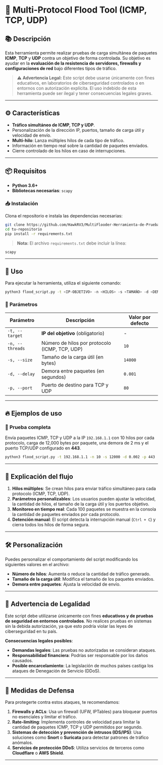 # 🚀 Multi-Protocol Flood Tool (ICMP, TCP, UDP)

## 📚 **Descripción**
Esta herramienta permite realizar pruebas de carga simultánea de paquetes **ICMP**, **TCP** y **UDP** contra un objetivo de forma controlada. Su objetivo es ayudar en la **evaluación de la resistencia de servidores, firewalls y configuraciones de red** bajo diferentes tipos de tráfico.

> ⚠️ **Advertencia Legal:** Este script debe usarse únicamente con fines educativos, en laboratorios de ciberseguridad controlados o en entornos con autorización explícita. El uso indebido de esta herramienta puede ser ilegal y tener consecuencias legales graves.  

---

## ⚙️ **Características**
- **Tráfico simultáneo de ICMP, TCP y UDP**.
- Personalización de la dirección IP, puertos, tamaño de carga útil y velocidad de envío.
- **Multi-hilo**: Lanza múltiples hilos de cada tipo de tráfico.
- Información en tiempo real sobre la cantidad de paquetes enviados.
- Cierre controlado de los hilos en caso de interrupciones.

---

## 📦 **Requisitos**
- **Python 3.6+**
- **Bibliotecas necesarias**: `scapy`

### 📥 **Instalación**
Clona el repositorio e instala las dependencias necesarias:
```bash
git clone https://github.com/HawkRV3/MultiFlooder-Herramienta-de-Pruebas-de-Resistencia-de-Red.git
cd tu-repositorio
pip install -r requirements.txt

```
> **Nota:** El archivo `requirements.txt` debe incluir la línea:  
```
scapy
```

---

## 🚀 **Uso**
Para ejecutar la herramienta, utiliza el siguiente comando:
```bash
python3 flood_script.py -t <IP-OBJETIVO> -n <HILOS> -s <TAMAÑO> -d <DEMORA> -p <PUERTO>
```

### 🔹 **Parámetros**
| Parámetro       | Descripción                          | Valor por defecto |
|-----------------|--------------------------------------|-------------------|
| `-t, --target`  | **IP del objetivo** (obligatorio)    | -                 |
| `-n, --threads` | Número de hilos por protocolo (ICMP, TCP, UDP) | `10` |
| `-s, --size`    | Tamaño de la carga útil (en bytes)   | `14000`           |
| `-d, --delay`   | Demora entre paquetes (en segundos)  | `0.001`           |
| `-p, --port`    | Puerto de destino para TCP y UDP     | `80`              |

---

## 🔥 **Ejemplos de uso**

### 🚀 **Prueba completa**
Envía paquetes ICMP, TCP y UDP a la IP `192.168.1.1` con 10 hilos por cada protocolo, carga de 12,000 bytes por paquete, una demora de 2 ms y el puerto TCP/UDP configurado en **443**.
```bash
python3 flood_script.py -t 192.168.1.1 -n 10 -s 12000 -d 0.002 -p 443
```

---

## 📘 **Explicación del flujo**
1. **Hilos múltiples**: Se crean hilos para enviar tráfico simultáneo para cada protocolo (ICMP, TCP, UDP).  
2. **Parámetros personalizables**: Los usuarios pueden ajustar la velocidad, la cantidad de hilos, el tamaño de la carga útil y los puertos objetivo.  
3. **Monitoreo en tiempo real**: Cada 100 paquetes se muestra en la consola la cantidad de paquetes enviados por cada protocolo.  
4. **Detención manual**: El script detecta la interrupción manual (`Ctrl + C`) y cierra todos los hilos de forma segura.  

---

## 🛠️ **Personalización**
Puedes personalizar el comportamiento del script modificando los siguientes valores en el archivo:
- **Número de hilos**: Aumenta o reduce la cantidad de tráfico generado.  
- **Tamaño de la carga útil**: Modifica el tamaño de los paquetes enviados.  
- **Demora entre paquetes**: Ajusta la velocidad de envío.  

---

## 🚨 **Advertencia de Legalidad**
Este script debe utilizarse únicamente con fines **educativos y de pruebas de seguridad en entornos controlados**. No realices pruebas en sistemas sin la debida autorización, ya que esto podría violar las leyes de ciberseguridad en tu país.

**Consecuencias legales posibles**:
- **Demandas legales**: Las pruebas no autorizadas se consideran ataques.  
- **Responsabilidad financiera**: Podrías ser responsable por los daños causados.  
- **Posible encarcelamiento**: La legislación de muchos países castiga los ataques de Denegación de Servicio (DDoS).  

---

## 🔐 **Medidas de Defensa**
Para protegerte contra estos ataques, te recomendamos:  
1. **Firewalls y ACLs**: Usa un firewall (UFW, IPTables) para bloquear puertos no esenciales y limitar el tráfico.  
2. **Rate-limiting**: Implementa controles de velocidad para limitar la cantidad de paquetes ICMP, TCP y UDP permitidos por segundo.  
3. **Sistemas de detección y prevención de intrusos (IDS/IPS)**: Usa soluciones como **Snort** o **Suricata** para detectar patrones de tráfico anómalos.  
4. **Servicios de protección DDoS**: Utiliza servicios de terceros como **Cloudflare** o **AWS Shield**.  

---
